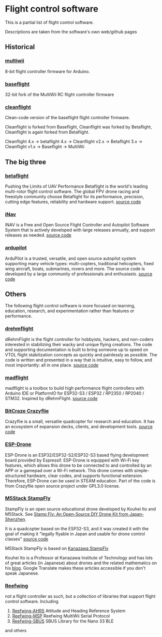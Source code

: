 # Flight control software

This is a partial list of flight control software.

Descriptions are taken from the software's own web/github pages

## Historical

### [multiwii](https://github.com/multiwii/multiwii-firmware)

8-bit flight controller firmware for Arduino.

### [baseflight](https://github.com/multiwii/baseflight)

32-bit fork of the MultiWii RC flight controller firmware

### [cleanflight](https://github.com/cleanflight/cleanflight)

Clean-code version of the baseflight flight controller firmware.

Cleanflight is forked from Baseflight, Cleanflight was forked by Betaflight, Cleanflight is again forked from Betaflight.

Cleanflight 4.x -> betaflight 4.x -> Cleanflight v2.x -> Betaflight 3.x -> Cleanflight v1.x -> Baseflight -> MultiWii

## The big three

### [betaflight](https://betaflight.com/)

Pushing the Limits of UAV Performance
Betaflight is the world's leading multi-rotor flight control software.
The global FPV drone racing and freestyle community choose Betaflight for its performance, precision, cutting edge features, reliability and hardware support.
[source code](https://github.com/betaflight/betaflight)

### [iNav](https://github.com/iNavFlight/inav/wiki)

INAV is a Free and Open Source Flight Controller and Autopilot Software System that is actively developed with large releases annually, and support releases as needed.
[source code](https://github.com/iNavFlight/inav)

### [ardupilot](https://ardupilot.org/)

ArduPilot is a trusted, versatile, and open source autopilot system supporting many vehicle types:
multi-copters, traditional helicopters, fixed wing aircraft, boats, submarines, rovers and more.
The source code is developed by a large community of professionals and enthusiasts.
[source code](https://github.com/ArduPilot/ardupilot)

## Others

The following flight control software is more focused on learning, education, research, and experimentation rather than features or performance.

### [drehmflight](https://www.drehmflight.com/)

dRehmFlight is the flight controller for hobbyists, hackers, and non-coders interested in stabilizing their wacky and unique flying creations.
The code and supporting documentation is built to bring someone up to speed on VTOL flight stabilization concepts as quickly and painlessly as possible.
The code is written and presented in a way that is intuitive, easy to follow, and most importantly: all in one place.
[source code](https://github.com/nickrehm/dRehmFlight)

### [madflight](https://madflight.com/)

madflight is a toolbox to build high performance flight controllers with Arduino IDE or PlatformIO for ESP32-S3 / ESP32 / RP2350 / RP2040 / STM32. Inspired by dRehmFlight.
[source code](https://github.com/qqqlab/madflight)

### [BitCraze Crazyflie](https://www.bitcraze.io/)

Crazyflie is a small, versatile quadcopter for research and education.
It has an ecosystem of expansion decks, clients, and development tools.
[source code](https://github.com/bitcraze/crazyflie-firmware)


### [ESP-Drone](https://docs.espressif.com/projects/espressif-esp-drone/en/latest/gettingstarted.html)

ESP-Drone is an ESP32/ESP32-S2/ESP32-S3 based flying development board provided by Espressif.
ESP-Drone is equipped with Wi-Fi key features, which allows this drone to be connected to and controlled by an APP or a gamepad over a Wi-Fi network.
This drone comes with simple-structured hardware, clear codes, and supports functional extension.
Therefore, ESP-Drone can be used in STEAM education. Part of the code is from Crazyflie open source project under GPL3.0 license.

### [M5Stack StampFly](https://docs.m5stack.com/en/app/Stamp%20Fly)

StampFly is an open source educational drone developed by Kouhei Ito and M5Stack.
See [Stamp Fly: An Open-Source DIY Drone Kit from Japan-Shenzhen](https://www.hackster.io/stampfly/stamp-fly-an-open-source-diy-drone-kit-from-japan-shenzhen-93d099).

It is a quadcopter based on the ESP32-S3, and it was created it with the goal of making it "legally flyable in Japan and usable for drone control classes"
[source code](https://github.com/m5stack/M5StampFly)

M5Stack StampFly is based on [Kanazawa StampFly](https://github.com/M5Fly-kanazawa/StampFly2024June)

Kouhei Ito is a Professor at Kanazawa Institute of Technology and has lots of great articles (in Japanese) about drones and the related mathematics on his [blog](https://rikei-tawamure.com/).
Google Translate makes these articles accessible if you don't speak Japanese.

### [Reefwing](https://github.com/Reefwing-Software)

not a flight controller as such, but a collection of libraries that support flight control software.
Including

1. [Reefwing-AHRS](https://github.com/Reefwing-Software/Reefwing-AHRS) Attitude and Heading Reference System
2. [Reefwing-MSP](https://github.com/Reefwing-Software/Reefwing-MSP) Reefwing MultiWii Serial Protocol
3. [Reefwing-SBUS](https://github.com/Reefwing-Software/Reefwing-SBUS) SBUS Library for the Nano 33 BLE

and others
